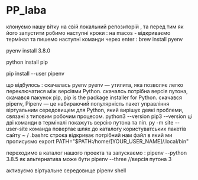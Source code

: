 # PP_laba

клонуємо нашу вітку на свій локальний репозиторій , та перед тим як його запустити робимо наступні кроки :
на macos -
відкриваємо термінал та пишемо наступні команди через enter :
  brew install pyenv
  
  pyenv install 3.8.0
  
  python install pip
  
  pip install --user pipenv
  
що відбулось :
скачалась pyenv
pyenv — утилита, яка позволяє легко переключатися між версіями Python.
скачалсь потрібна версія путона,
скачався пакунок pip,
pip is the package installer for Python.
скачався pipenv,
Pipenv — це набираючий популярність пакет управління віртуальним середовищем для Python, який вирішує деякі проблеми, связані з типовим робочим процесом.
  python3 --version
  pip3 --version
ці дві команди в терміналі покажуть версію путона та піп.
  py -m site --user-site
команда повертає шлях до каталогу користуватських пакетів сайту
  ~ / .bashrc
строка відкриває потрібний нам файл в який ми прописуємо 
  export PATH="$PATH:/home/[YOUR_USER_NAME]/.local/bin"

переходимо в каталог нашого проекта та запускаємо :
  pipenv --python 3.8.5
як альтернатива може бути 
  pipenv --three //версія путона 3
  

активуємо віртуальне середовище
  pipenv shell
  
